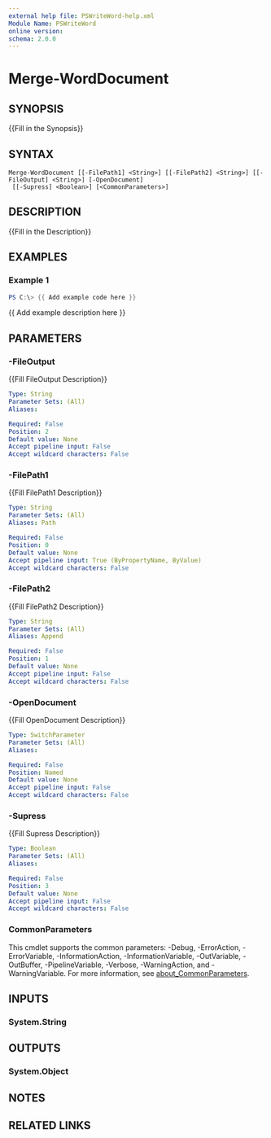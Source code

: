 ```yaml
---
external help file: PSWriteWord-help.xml
Module Name: PSWriteWord
online version:
schema: 2.0.0
---
```


# Merge-WordDocument

## SYNOPSIS
{{Fill in the Synopsis}}

## SYNTAX

```
Merge-WordDocument [[-FilePath1] <String>] [[-FilePath2] <String>] [[-FileOutput] <String>] [-OpenDocument]
 [[-Supress] <Boolean>] [<CommonParameters>]
```

## DESCRIPTION
{{Fill in the Description}}

## EXAMPLES

### Example 1
```powershell
PS C:\> {{ Add example code here }}
```

{{ Add example description here }}

## PARAMETERS

### -FileOutput
{{Fill FileOutput Description}}

```yaml
Type: String
Parameter Sets: (All)
Aliases:

Required: False
Position: 2
Default value: None
Accept pipeline input: False
Accept wildcard characters: False
```

### -FilePath1
{{Fill FilePath1 Description}}

```yaml
Type: String
Parameter Sets: (All)
Aliases: Path

Required: False
Position: 0
Default value: None
Accept pipeline input: True (ByPropertyName, ByValue)
Accept wildcard characters: False
```

### -FilePath2
{{Fill FilePath2 Description}}

```yaml
Type: String
Parameter Sets: (All)
Aliases: Append

Required: False
Position: 1
Default value: None
Accept pipeline input: False
Accept wildcard characters: False
```

### -OpenDocument
{{Fill OpenDocument Description}}

```yaml
Type: SwitchParameter
Parameter Sets: (All)
Aliases:

Required: False
Position: Named
Default value: None
Accept pipeline input: False
Accept wildcard characters: False
```

### -Supress
{{Fill Supress Description}}

```yaml
Type: Boolean
Parameter Sets: (All)
Aliases:

Required: False
Position: 3
Default value: None
Accept pipeline input: False
Accept wildcard characters: False
```

### CommonParameters
This cmdlet supports the common parameters: -Debug, -ErrorAction, -ErrorVariable, -InformationAction, -InformationVariable, -OutVariable, -OutBuffer, -PipelineVariable, -Verbose, -WarningAction, and -WarningVariable. For more information, see [about_CommonParameters](http://go.microsoft.com/fwlink/?LinkID=113216).

## INPUTS

### System.String

## OUTPUTS

### System.Object
## NOTES

## RELATED LINKS
